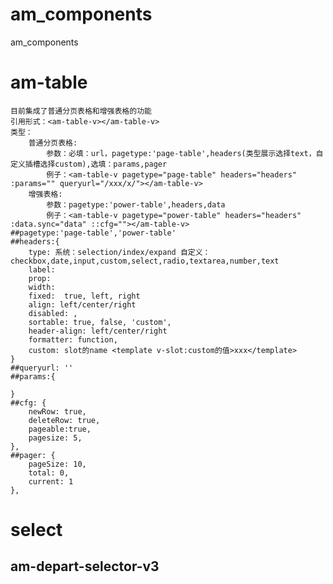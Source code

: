 # am_components
am_components

# am-table
    目前集成了普通分页表格和增强表格的功能
    引用形式：<am-table-v></am-table-v>
    类型：
        普通分页表格:
            参数：必填：url，pagetype:'page-table',headers(类型展示选择text，自定义插槽选择custom),选填：params,pager
            例子：<am-table-v pagetype="page-table" headers="headers" :params="" queryurl="/xxx/x/"></am-table-v>
        增强表格:
            参数：pagetype:'power-table',headers,data
            例子：<am-table-v pagetype="power-table" headers="headers" :data.sync="data" ::cfg=""></am-table-v>
    ##pagetype:'page-table','power-table'
    ##headers:{
        type: 系统：selection/index/expand 自定义：checkbox,date,input,custom,select,radio,textarea,number,text
        label: 
        prop: 
        width: 
        fixed:  true, left, right
        align: left/center/right
        disabled: ,
        sortable: true, false, 'custom',
        header-align: left/center/right
        formatter: function,
        custom: slot的name <template v-slot:custom的值>xxx</template>
    }
    ##queryurl: ''
    ##params:{

    }
    ##cfg: {
        newRow: true,
        deleteRow: true,
        pageable:true,
        pagesize: 5,
    },
    ##pager: {
        pageSize: 10,
        total: 0,
        current: 1
    },


# select
## am-depart-selector-v3